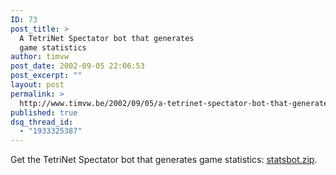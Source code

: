 ```yaml
---
ID: 73
post_title: >
  A TetriNet Spectator bot that generates
  game statistics
author: timvw
post_date: 2002-09-05 22:06:53
post_excerpt: ""
layout: post
permalink: >
  http://www.timvw.be/2002/09/05/a-tetrinet-spectator-bot-that-generates-game-statistics/
published: true
dsq_thread_id:
  - "1933325387"
---
```

<p>Get the TetriNet Spectator bot that generates game statistics: <a href="http://www.timvw.be/wp-content/code/c/statsbot.zip">statsbot.zip</a>.</p>